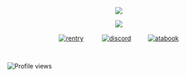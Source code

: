 <p align="center">
  <img src="https://files.catbox.moe/frt1e8.gif" />
</p>

<p align="center">
  <img src="https://files.catbox.moe/zsgs4b.png" />
</p>

<p align="center"
  
[![rentry](https://files.catbox.moe/m5o561.png)](https://rentry.co/sherlocks)⠀⠀ 　 [![discord](https://files.catbox.moe/vrzq0j.png)](https://discordid.netlify.app/?id=794646333821681674)⠀  ⠀　[![atabook](https://files.catbox.moe/kkxxk9.png)](https://moriarty.atabook.org/)

<br>

![Profile views](https://komarev.com/ghpvc/?username=cupidscharm&color=201818&label=sinners&style=plastic)
